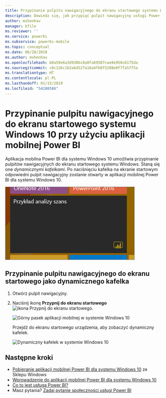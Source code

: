 ```yaml
---
title: Przypinanie pulpitu nawigacyjnego do ekranu startowego systemu Windows 10 — aplikacja mobilna Power BI
description: Dowiedz się, jak przypiąć pulpit nawigacyjny usługi Power BI do ekranu startowego systemu Windows 10 przy użyciu aplikacji mobilnej Power BI, dzięki czemu możesz szybko zapoznać się z najważniejszymi metrykami.
author: mshenhav
manager: kfile
ms.reviewer: ''
ms.service: powerbi
ms.subservice: powerbi-mobile
ms.topic: conceptual
ms.date: 06/28/2018
ms.author: mshenhav
ms.openlocfilehash: b0a59e6a3d930bc8a0fa69507cae8e958c6175da
ms.sourcegitcommit: c8c126c1b2ab4527a16a4fb8f5208e0f7fa5ff5a
ms.translationtype: HT
ms.contentlocale: pl-PL
ms.lasthandoff: 01/15/2019
ms.locfileid: "54288586"
---
```

# <a name="pin-a-dashboard-to-your-windows-10-start-screen-from-the-power-bi-mobile-app"></a>Przypinanie pulpitu nawigacyjnego do ekranu startowego systemu Windows 10 przy użyciu aplikacji mobilnej Power BI
Aplikacja mobilna Power BI dla systemu Windows 10 umożliwia przypinanie pulpitów nawigacyjnych do ekranu startowego systemu Windows. Staną się one *dynamicznymi kafelkami*. Po naciśnięciu kafelka na ekranie startowym odpowiedni pulpit nawigacyjny zostanie otwarty w aplikacji mobilnej Power BI dla systemu Windows 10.

![Dynamiczny kafelek w systemie Windows](./media/mobile-pin-dashboard-start-screen-windows-10-phone-app/power-bi-windows-10-pin-start-screen.png)

## <a name="pin-a-dashboard-to-your-start-screen-as-a-live-tile"></a>Przypinanie pulpitu nawigacyjnego do ekranu startowego jako dynamicznego kafelka
1. Otwórz pulpit nawigacyjny.
2. Naciśnij ikonę **Przypnij do ekranu startowego** ![ikona Przypnij do ekranu startowego](./media/mobile-pin-dashboard-start-screen-windows-10-phone-app/power-bi-windows-10-pin-start-icon.png).
   
   ![Górny pasek aplikacji mobilnej w systemie Windows 10](./media/mobile-pin-dashboard-start-screen-windows-10-phone-app/power-bi-windows-10-pin-start.png)
   
   Przejdź do ekranu startowego urządzenia, aby zobaczyć dynamiczny kafelek.
   
   ![Dynamiczny kafelek w systemie Windows 10](./media/mobile-pin-dashboard-start-screen-windows-10-phone-app/pbi_win10ph_startscrn.png)

## <a name="next-steps"></a>Następne kroki
* [Pobieranie aplikacji mobilnej Power BI dla systemu Windows 10](http://go.microsoft.com/fwlink/?LinkID=526478) ze Sklepu Windows  
* [Wprowadzenie do aplikacji mobilnej Power BI dla systemu Windows 10](mobile-windows-10-phone-app-get-started.md)  
* [Co to jest usługa Power BI?](../../power-bi-overview.md)
* Masz pytania? [Zadaj pytanie społeczności usługi Power BI](http://community.powerbi.com/)

